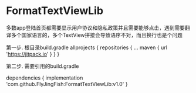 # FormatTextViewLib
多数app登陆首页都需要显示用户协议和隐私政策并且需要能够点击，遇到需要翻译多个国家语言的，多个TextView拼接会导致语序不对，而且换行也是个问题


第一步. 根目录build.gradle
allprojects {
	repositories {
		...
		maven { url 'https://jitpack.io' }
	}
}

第二步. 需要引用的build.gradle

dependencies {
	implementation 'com.github.FlyJingFish:FormatTextViewLib:v1.0'
}
